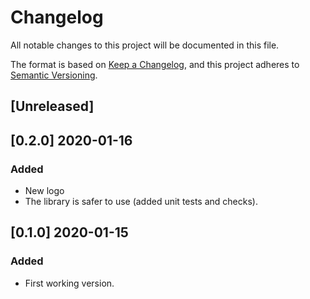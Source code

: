 # Changelog

All notable changes to this project will be documented in this file.

The format is based on [Keep a Changelog](https://keepachangelog.com/en/1.0.0/),
and this project adheres to [Semantic Versioning](https://semver.org/spec/v2.0.0.html).

## [Unreleased]

## [0.2.0] 2020-01-16

### Added

- New logo
- The library is safer to use (added unit tests and checks).

## [0.1.0] 2020-01-15

### Added

- First working version.
